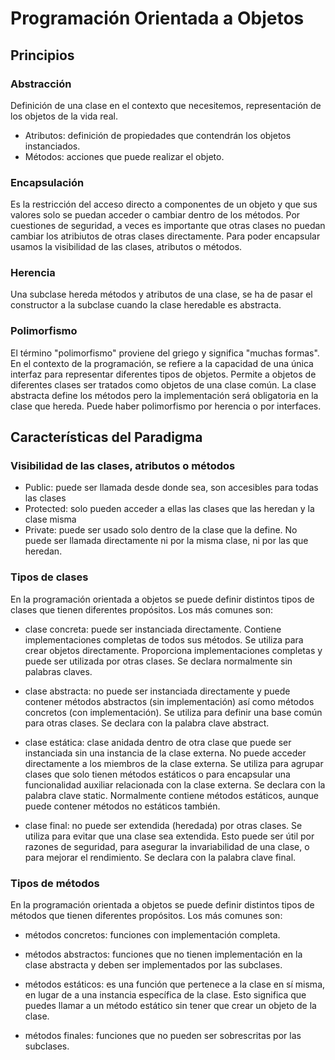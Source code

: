 # Programación Orientada a Objetos

## Principios

### Abstracción
Definición de una clase en el contexto que necesitemos, representación de los objetos de la vida real. 
- Atributos: definición de propiedades que contendrán los objetos instanciados.
- Métodos: acciones que puede realizar el objeto.

### Encapsulación
Es la restricción del acceso directo a componentes de un objeto y que sus valores solo se puedan acceder o cambiar dentro de los métodos. Por cuestiones de seguridad, a veces es importante que otras clases no puedan cambiar los atribiutos de otras clases directamente.
Para poder encapsular usamos la visibilidad de las clases, atributos o métodos.

### Herencia
Una subclase hereda métodos y atributos de una clase, se ha de pasar el constructor a la subclase cuando la clase heredable es abstracta.

### Polimorfismo
El término "polimorfismo" proviene del griego y significa "muchas formas". En el contexto de la programación, se refiere a la capacidad de una única interfaz para representar diferentes tipos de objetos. Permite a objetos de diferentes clases ser tratados como objetos de una clase común.
La clase abstracta define los métodos pero la implementación será obligatoria en la clase que hereda. Puede haber polimorfismo por herencia o por interfaces.


## Características del Paradigma

### Visibilidad de las clases, atributos o métodos
- Public: puede ser llamada desde donde sea, son accesibles para todas las clases
- Protected: solo pueden acceder a ellas las clases que las heredan y la clase misma
- Private: puede ser usado solo dentro de la clase que la define. No puede ser llamada directamente ni por la misma clase, ni por las que heredan.  

### Tipos de clases 
En la programación orientada a objetos se puede definir distintos tipos de clases que tienen diferentes propósitos. Los más comunes son:

- clase concreta: puede ser instanciada directamente. Contiene implementaciones completas de todos sus métodos. Se utiliza para crear objetos directamente. Proporciona implementaciones completas y puede ser utilizada por otras clases. Se declara normalmente sin palabras claves.

- clase abstracta: no puede ser instanciada directamente y puede contener métodos abstractos (sin implementación) así como métodos concretos (con implementación). Se utiliza para definir una base común para otras clases. Se declara con la palabra clave abstract.

- clase estática: clase anidada dentro de otra clase que puede ser instanciada sin una instancia de la clase externa. No puede acceder directamente a los miembros de la clase externa. Se utiliza para agrupar clases que solo tienen métodos estáticos o para encapsular una funcionalidad auxiliar relacionada con la clase externa. Se declara con la palabra clave static. Normalmente contiene métodos estáticos, aunque puede contener métodos no estáticos también. 

- clase final: no puede ser extendida (heredada) por otras clases. Se utiliza para evitar que una clase sea extendida. Esto puede ser útil por razones de seguridad, para asegurar la invariabilidad de una clase, o para mejorar el rendimiento. Se declara con la palabra clave final.

### Tipos de métodos
En la programación orientada a objetos se puede definir distintos tipos de métodos que tienen diferentes propósitos. Los más comunes son:

- métodos concretos: funciones con implementación completa.

- métodos abstractos: funciones que no tienen implementación en la clase abstracta y deben ser implementados por las subclases.

- métodos estáticos: es una función que pertenece a la clase en sí misma, en lugar de a una instancia específica de la clase. Esto significa que puedes llamar a un método estático sin tener que crear un objeto de la clase.

- métodos finales: funciones que no pueden ser sobrescritas por las subclases.


